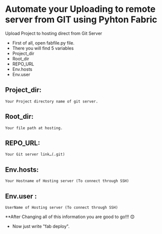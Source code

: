 # Automate your Uploading to remote server from GIT using Pyhton Fabric

Upload Project to hosting direct from Git Server

*	First of all, open fabfile.py file. 
*	There you will find 5 variables
*	Project_dir
*	Root_dir
*	REPO_URL
*	Env.hosts
*	Env.user

## Project_dir:

	Your Project directory name of git server.

## Root_dir:

	Your file path at hosting.

 ## REPO_URL:

	Your Git server link…(.git)

## Env.hosts:

	Your Hostname of Hosting server (To connect through SSH)

## Env.user :
	UserName of Hosting server (To connect through SSH)
 
 **After Changing all of this information you are good to go!!! 😊 
 
 * Now just write "fab deploy".



